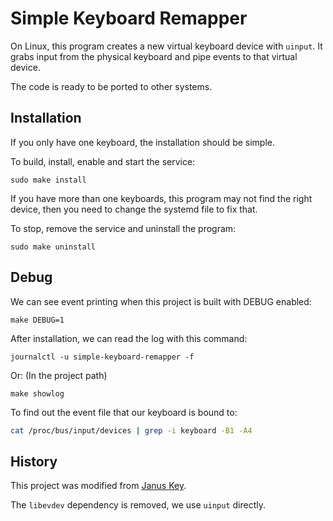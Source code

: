# Simple Keyboard Remapper

On Linux, this program creates a new virtual keyboard device with `uinput`.
It grabs input from the physical keyboard and pipe events to that virtual
device.

The code is ready to be ported to other systems.


## Installation

If you only have one keyboard, the installation should be simple.

To build, install, enable and start the service:

```shell
sudo make install
```

If you have more than one keyboards, this program may not find the right
device, then you need to change the systemd file to fix that.

To stop, remove the service and uninstall the program:

```shell
sudo make uninstall
```


## Debug

We can see event printing when this project is built with DEBUG enabled:
```shell
make DEBUG=1
```

After installation, we can read the log with this command:

```shell
journalctl -u simple-keyboard-remapper -f
```

Or: (In the project path)

```shell
make showlog
```

To find out the event file that our keyboard is bound to:
```sh
cat /proc/bus/input/devices | grep -i keyboard -B1 -A4
```


## History

This project was modified from [Janus Key](https://github.com/pietroiusti/janus-key).

The `libevdev` dependency is removed, we use `uinput` directly.
